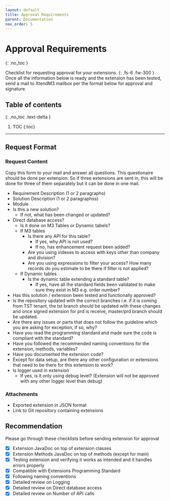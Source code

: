 ```yaml
---
layout: default
title: Approval Requirements
parent: Documentation
nav_order: 5
---
```


# Approval Requirements
{: .no_toc }

Checklist for requesting approval for your extensions.
{: .fs-6 .fw-300 }
Once all the information below is ready and the extension has been tested, send a mail to XtendM3 mailbox per the format below for approval and signature.

## Table of contents
{: .no_toc .text-delta }
1. TOC
{:toc}

---


## Request Format
### Request Content
Copy this form to your mail and answer all questions. This questionaire should be done per extension. So if three extensions are sent in, this will be done for three of them separately but it can be done in one mail.

- Requirement Description (1 or 2 paragraphs)
- Solution Description (1 or 2 paragraphss)
- Module
- Is this a new solution?
  - If not, what has been changed or updated?
- Direct database access?
  - Is it done on M3 Tables or Dynamic tabels?
  - If M3 tables
    - Is there any API for this table?
      - If yes, why API is not used?
      - If no, has enhancement request been added?
    - Are you using indexes to access with keys other than company and division?
    - Are you using expressions to filter your access? How many records do you estimate to be there if filter is not applied?
  - If Dynamic tables
    - Is the dynamic table extending a standard table?
      - If yes, have all the standard fields been validated to make sure they exist in M3 e.g. order number?
- Has this solution / extension been tested and functionally approved?
- Is the repository updated with the correct branches i.e. if it is coming from TST tenant, the tst branch should be updated with these changes and once signed extension for prd is receive, master/prd branch should be updated.
- Are there any issues or parts that does not follow the guideline which you are asking for exception, if so, why?
- Have you read the programming standard and made sure the code is compliant with the standard?
- Have you followed the recommended naming conventions for the extension, methods, variables?
- Have you documented the extension code?
- Except for data setup, are there any other configuration or extensions that need to be there for this extension to work? 
- Is logger used in extension
  - If yes, is it only using debug level? (Extension will not be approved with any other logger level than debug) 

### Attachments
- Exported extension in JSON format
- Link to Git repository containing extensions

## Recommendation
Please go through these checklists before sending extension for approval

- [x] Extension JavaDoc on top of extension classes
- [x] Extension Methods JavaDoc on top of methods (except for main)
- [x] Testing extension and verifying it works as intended and it handles errors properly
- [x] Compatible with Extensions Programming Standard
- [x] Following naming conventions
- [x] Detailed review on Logging
- [x] Detailed review on Direct database access
- [x] Detailed review on Number of API calls

